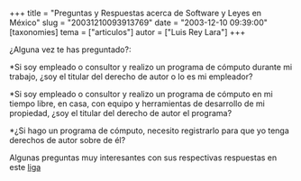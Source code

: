 +++
title = "Preguntas y Respuestas acerca de Software y Leyes en México"
slug = "20031210093913769"
date = "2003-12-10 09:39:00"
[taxonomies]
tema = ["articulos"]
autor = ["Luis Rey Lara"]
+++

¿Alguna vez te has preguntado?:

\*Si soy empleado o consultor y realizo un programa de cómputo durante
mi trabajo, ¿soy el titular del derecho de autor o lo es mi empleador?

<!-- more -->
\*Si soy empleado o consultor y realizo un programa de cómputo en mi
tiempo libre, en casa, con equipo y herramientas de desarrollo de mi
propiedad, ¿soy el titular del derecho de autor el programa?

\*¿Si hago un programa de cómputo, necesito registrarlo para que yo
tenga derechos de autor sobre de él?

Algunas preguntas muy interesantes con sus respectivas respuestas en
este [liga](http://pp.com.mx/legalfaq.html)

